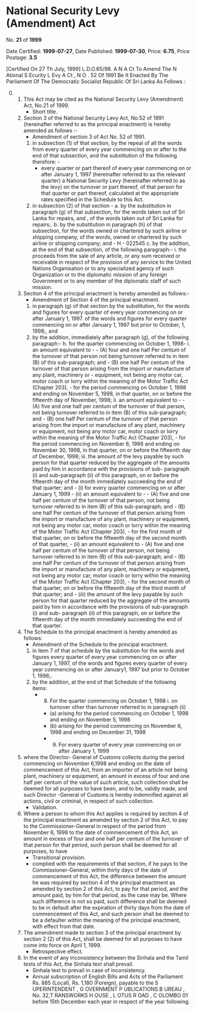 # National Security Levy (Amendment) Act

No. **21** of **1999**

Date Certified: **1999-07-27**, Date Published: **1999-07-30**, Price: **6.75**, Price Postage: **3.5**

[Certified On 27 Th July, 1999]
L.D.O.65/98.
A N  A Ct    To   Amend   The  N Ational  S Ecurity  L Evy A Ct , N O . 52  Of  1991
Be It Enacted By The Parliament Of The Democratic Socialist Republic Of Sri Lanka As Follows :

0. 
    1. This Act may be cited as the National Security Levy (Amendment) Act, No.21 of 1999.
        - Short title.
    2. Section 3 of the National Security Levy Act, No.52 of 1991 (hereinafter referred to as the principal enactment) is hereby amended as follows :-
        - Amendment of section 3 of Act No. 52 of 1991.
        1. in subsection (1) of that section, by the repeal of all the words from every quarter of every year commencing on or after to the end of that subsection, and the substitution of the following therefore: -
            - every quarter or part thereof of every year commencing on or after January 1, 1997 (hereinafter referred to as the relevant quarter) a National Security Levy (hereinafter referred to as the levy) on the turnover or part thereof, of that person for that quarter or part thereof, calculated at the appropriate rates specified in the Schedule to this Act.
        2. in subsection (2) of that section -
            a. by the substitution in paragraph (g) of that subsection, for the words taken out of Sri Lanka for repairs, and , of the words taken out of Sri Lanka for repairs;.
            b. by the substitution in paragraph  (h) of that subsection, for the words owned or chartered by such airline or shipping company, of the words, owned or chartered by such airline or shipping company; and
                - H - 022545
            c. by the addition, at the end of that subsection, of the following paragraph:-
                i. the proceeds from the sale of any article, or any sum received or receivable in respect of the provision of any service to the United Nations Organisation or to any specialized agency of such Organization or to the diplomatic mission of any foreign Government or to any member of the diplomatic staff of such mission.
    3. Section 4 of the principal enactment is hereby amended as follows:-
        - Amendment of Section 4 of the principal enactment.
        1. in paragraph  (g)  of that section by the substitution, for the words and figures for every quarter of every year commencing on or after January 1, 1997. of the words and figures for every quarter commencing on or after January 1, 1997 but prior to October, 1, 1998;, and
        2. by the addition, immediately after paragraph  (g),  of the following paragraph:-
            h. for the quarter commencing on October 1, 1998-
            i. an amount equivalent to -
                - (A)  four and one half  Per centum  of the turnover of that person not being turnover referred to in item (B) of this sub-paragraph; and
                - (B)  one half  Per centum  of the turnover of that person arising from the import or manufacture of any plant, machinery or
                - equipment, not being any motor car, motor coach or lorry within the meaning of the Motor Traffic Act (Chapter 203),
                - for the period commencing on October 1, 1998 and ending on November 5, 1998, in that quarter, on or before the fifteenth day of November, 1998;
                ii. an amount equivalent to -
                    - (A)  five and one half  per centum  of the turnover of  that person, not being turnover referred to in item  (B) of this sub-paragraph; and
                    - (B)  one half  Per centum  of the turnover of that person arising from the import or manufacture of any plant, machinery or equipment, not being any motor car, motor coach or lorry within the meaning of the Motor Traffic Act (Chapter 203),
                    - for the period commencing on November 6, 1998 and ending on November 30, 1998, in that quarter, on or before the fifteenth day of December, 1998;
                iii. the amount of the levy payable by such person for that quarter reduced by the aggregate of the amounts paid by him in accordance with the provisions of sub- paragraph (i) and sub-paragraph (ii) of this paragraph, on or before the fifteenth day of the month immediately succeeding the end of that quarter; and
                    - (i)  for every quarter commencing on or after January 1, 1999
                    - (ii) an amount equivalent to -
                    - (A)  five and one half  per centum  of the turnover of  that person, not being turnover referred to in item  (B) of this sub-paragraph; and
                    - (B)  one half  Per centum  of the turnover of that person arising from the import or manufacture of any plant, machinery or equipment, not being any motor car, motor coach or lorry within the meaning of the Motor Traffic Act (Chapter 203),
                    - for the first month of that quarter, on or before the fifteenth day of the second month of that quarter,
                    - (ii)  an amount equivalent to 
                    - (A)  five and one half  per centum  of the turnover of  that person, not being turnover referred to in item  (B) of this sub-paragraph; and
                    - (B)  one half  Per centum  of the turnover of that person arising from the import or manufacture of any plant, machinery or equipment, not being any motor car, motor coach or lorry within the meaning of the Motor Traffic Act (Chapter 203),
                    - for the second month of that quarter, on or before the fifteenth day of the third month of that quarter; and
                    - (iii) the amount of the levy payable by such person for that quarter reduced by the aggregate of the amounts paid by him in accordance with the provisions of sub-paragraph (i) and sub- paragraph (ii) of this paragraph, on or before the fifteenth day of the month immediately succeeding the end of that quarter.
    4. The Schedule to the principal enactment is hereby amended as follows:
        - Amendment  of the Schedule to the principal enactment.
        1. in item 7 of that schedule by the substitution for the words and figures every quarter of every year commencing on or after January 1, 1997, of the words and figures every quarter of every year commencing on or after January1, 1997 but prior to October 1, 1998;.
        2. by the addition, at the end of that Schedule of the following items:
            - 8. For the quarter commencing on October 1, 1998
            i. on turnover other than turnover referred to in paragraph (ii)
                - (a)  arising for the period commencing on October 1, 1998 and ending on November 5, 1998
                - (b)  arising for the period commencing on November 6, 1998 and ending on December 31, 1998
                - 9. For every quarter of every year commencing on or after January 1, 1999 
    5. where the Director- General of Customs collects during the period commencing on November 6,1998 and ending on the date of commencement of this Act, from an importer of an article not being plant, machinery or equipment, an amount in excess of four and one half  per centum  of the value of such article, such collection shall be deemed for all purposes to have been, and to be, validly made, and such Director -General of Customs is hereby indemnified against all actions, civil or criminal, in respect of such collection.
        - Validation.
    6. Where a person to whom this Act applies is required by section 4 of the principal enactment as amended by section 2 of this Act, to pay to the Commissioner-General in respect of the period from November 6, 1998 to the date of commencement of this Act, an amount in excess of four and one half per centum  of  the turnover of that person for that period, such person shall be deemed for all purposes, to have
        - Transitional provision.
        - complied with the requirements of that section, if he pays to the Commissioner-General, within thirty days of the date of commencement of this Act, the difference between the amount he was required by section 4 of the principal enactment as amended by section 2 of this Act, to pay for that period, and the amount paid, by him for that period, as the case may be. Where such difference is not so paid, such difference shall be deemed to be in default after the expiration of thirty days from the date of commencement of this Act, and such person shall be deemed to be a defaulter within the meaning of the principal enactment, with effect from that date.
    7. The  amendment made to section 3 of the principal enactment by section 2 (2) of this Act, shall be deemed for all purposes to have come into force on April 1, 1999.
        - Retrospective effect.
    8. In the event of any inconsistency between the Sinhala and the Tamil texts of this Act, the Sinhala text shall prevail.
        - Sinhala text to prevail in case of inconsistency.
        - Annual subscription of  English Bills and Acts of   the Parliament Rs. 885 (Local), Rs. 1,180 (Foreign), payable to the S UPERINTENDENT , G OVERNMENT  P UBLICATIONS  B UREAU , No. 32,T RANSWORKS  H OUSE , L OTUS  R OAD , C OLOMBO  01 before 15th December each year in respect of the year following.